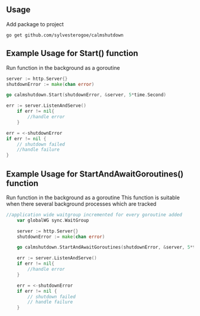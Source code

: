 ## Usage
Add package to project

```console
go get github.com/sylvesterogoe/calmshutdown
```

## Example Usage for Start() function
Run function in the background as a goroutine

```go
server := http.Server{}
shutdownError := make(chan error)

go calmshutdown.Start(shutdownError, &server, 5*time.Second)

err := server.ListenAndServe()
	if err != nil{
		//handle error
	}

err = <-shutdownError
if err != nil {
	// shutdown failed
	//handle failure
}
```

## Example Usage for StartAndAwaitGoroutines() function
Run function in the background as a goroutine
This function is suitable when there several background processes which are tracked

```go
//application wide waitgroup incremented for every goroutine added
	var globalWG sync.WaitGroup

	server := http.Server{}
	shutdownError := make(chan error)

	go calmshutdown.StartAndAwaitGoroutines(shutdownError, &server, 5*time.Second, &globalWG)

	err := server.ListenAndServe()
	if err != nil{
		//handle error
	}

	err = <-shutdownError
	if err != nil {
		// shutdown failed
		// handle failure
	}
```
